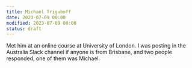 ```yaml
---
title: Michael Triguboff
date: 2023-07-09 00:00
modified: 2023-07-09 00:00
status: draft
---
```


Met him at an online course at University of London. I was posting in the Australia Slack channel if anyone is from Brisbane, and two people responded, one of them was Michael.
